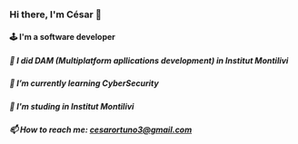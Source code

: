 ### Hi there, I'm César 👋
  #### 🕹 I'm a software developer
  
##### 🧑 I did DAM (Multiplatform apllications development) in Institut Montilivi
##### 🌱 I’m currently learning CyberSecurity
##### 🏫 I'm studing in Institut Montilivi
##### 📫 How to reach me: cesarortuno3@gmail.com
<!--
**Frodoriko14/Frodoriko14** is a ✨ _special_ ✨ repository because its `README.md` (this file) appears on your GitHub profile.

Here are some ideas to get you started:

- 🔭 I’m currently working on ...
- 🌱 I’m currently learning ...
- 👯 I’m looking to collaborate on ...
- 🤔 I’m looking for help with ...
- 💬 Ask me about ...
- 📫 How to reach me: ...
- 😄 Pronouns: ...
- ⚡ Fun fact: ...
-->
